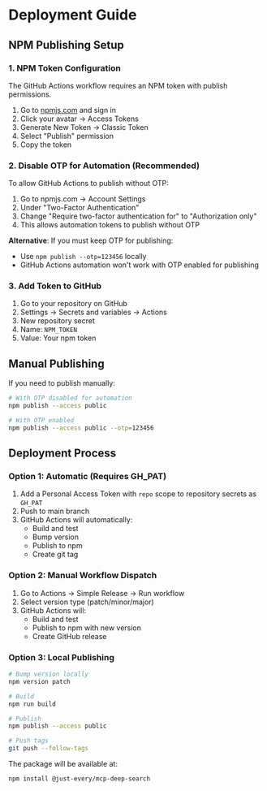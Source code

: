 # Deployment Guide

## NPM Publishing Setup

### 1. NPM Token Configuration

The GitHub Actions workflow requires an NPM token with publish permissions.

1. Go to [npmjs.com](https://www.npmjs.com/) and sign in
2. Click your avatar → Access Tokens
3. Generate New Token → Classic Token
4. Select "Publish" permission
5. Copy the token

### 2. Disable OTP for Automation (Recommended)

To allow GitHub Actions to publish without OTP:

1. Go to npmjs.com → Account Settings
2. Under "Two-Factor Authentication"
3. Change "Require two-factor authentication for" to "Authorization only"
4. This allows automation tokens to publish without OTP

**Alternative**: If you must keep OTP for publishing:
- Use `npm publish --otp=123456` locally
- GitHub Actions automation won't work with OTP enabled for publishing

### 3. Add Token to GitHub

1. Go to your repository on GitHub
2. Settings → Secrets and variables → Actions
3. New repository secret
4. Name: `NPM_TOKEN`
5. Value: Your npm token

## Manual Publishing

If you need to publish manually:

```bash
# With OTP disabled for automation
npm publish --access public

# With OTP enabled
npm publish --access public --otp=123456
```

## Deployment Process

### Option 1: Automatic (Requires GH_PAT)

1. Add a Personal Access Token with `repo` scope to repository secrets as `GH_PAT`
2. Push to main branch
3. GitHub Actions will automatically:
   - Build and test
   - Bump version
   - Publish to npm
   - Create git tag

### Option 2: Manual Workflow Dispatch

1. Go to Actions → Simple Release → Run workflow
2. Select version type (patch/minor/major)
3. GitHub Actions will:
   - Build and test
   - Publish to npm with new version
   - Create GitHub release

### Option 3: Local Publishing

```bash
# Bump version locally
npm version patch

# Build
npm run build

# Publish
npm publish --access public

# Push tags
git push --follow-tags
```

The package will be available at:
```
npm install @just-every/mcp-deep-search
```